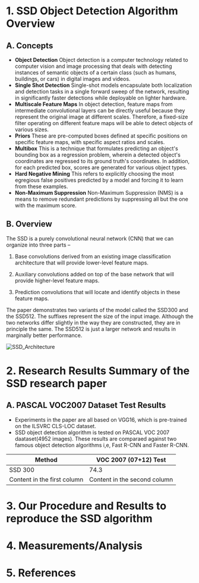 # 1. SSD Object Detection Algorithm Overview
## A. Concepts
- __Object Detection__ Object detection is a computer technology related to computer vision and image processing that deals with detecting instances of semantic objects of a certain class (such as humans, buildings, or cars) in digital images and videos.
- __Single Shot Detection__ Single-shot models encapsulate both localization and detection tasks in a single forward sweep of the network, resulting in significantly faster detections while deployable on lighter hardware.
- __Multiscale Feature Maps__ In object detection, feature maps from intermediate convolutional layers can be directly useful because they represent the original image at different scales. Therefore, a fixed-size filter operating on different feature maps will be able to detect objects of various sizes.
- __Priors__ These are pre-computed boxes defined at specific positions on specific feature maps, with specific aspect ratios and scales. 
- __Multibox__ This is a technique that formulates predicting an object's bounding box as a regression problem, wherein a detected object's coordinates are regressed to its ground truth's coordinates. In addition, for each predicted box, scores are generated for various object types.
- __Hard Negative Mining__  This refers to explicitly choosing the most egregious false positives predicted by a model and forcing it to learn from these examples.
- __Non-Maximum Suppression__ Non-Maximum Suppression (NMS) is a means to remove redundant predictions by suppressing all but the one with the maximum score.

## B. Overview
The SSD is a purely convolutional neural network (CNN) that we can organize into three parts –

1. Base convolutions derived from an existing image classification architecture that will provide lower-level feature maps.

2. Auxiliary convolutions added on top of the base network that will provide higher-level feature maps.

3. Prediction convolutions that will locate and identify objects in these feature maps.

The paper demonstrates two variants of the model called the SSD300 and the SSD512. The suffixes represent the size of the input image. Although the two networks differ slightly in the way they are constructed, they are in principle the same. The SSD512 is just a larger network and results in marginally better performance.

![SSD_Architecture](https://miro.medium.com/max/974/1*51joMGlhxvftTxGtA4lA7Q.png)


# 2. Research Results Summary of the SSD research paper
## A. PASCAL VOC2007 Dataset Test Results
- Experiments in the paper are all based on VGG16, which is pre-trained on the ILSVRC CLS-LOC dataset. 
- SSD object detection algorithm is tested on PASCAL VOC 2007 daataset(4952 images). These results are comparaed against two famous object detection algorithms i,e, Fast R-CNN and Faster R-CNN.

Method | VOC 2007 (07+12) Test|
------------ | -------------
SSD 300 | 74.3
Content in the first column | Content in the second column

# 3. Our Procedure and Results to reproduce the SSD algorithm
# 4. Measurements/Analysis
# 5. References




